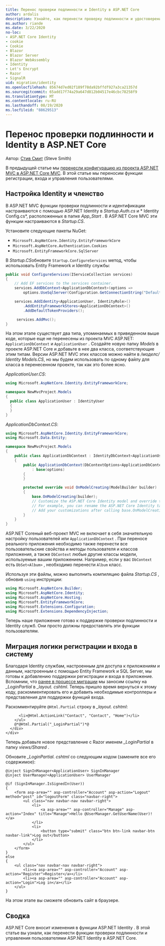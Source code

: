 ```yaml
---
title: Перенос проверки подлинности и Identity в ASP.NET Core
author: ardalis
description: Узнайте, как перенести проверку подлинности и удостоверение из проекта ASP.NET MVC в проект ASP.NET Core MVC.
ms.author: riande
ms.date: 3/22/2020
no-loc:
- ASP.NET Core Identity
- cookie
- Cookie
- Blazor
- Blazor Server
- Blazor WebAssembly
- Identity
- Let's Encrypt
- Razor
- SignalR
uid: migration/identity
ms.openlocfilehash: 85674d7ed02f189f78da92bffdf927a3ca21357d
ms.sourcegitcommit: 65add17f74a29a647d812b04517e46cbc78258f9
ms.translationtype: MT
ms.contentlocale: ru-RU
ms.lasthandoff: 08/19/2020
ms.locfileid: "88629513"
---
```

# <a name="migrate-authentication-and-no-locidentity-to-aspnet-core"></a>Перенос проверки подлинности и Identity в ASP.NET Core

Автор: [Стив Смит](https://ardalis.com/) (Steve Smith)

В предыдущей статье мы [перенесли конфигурацию из проекта ASP.NET MVC в ASP.NET Core MVC](xref:migration/configuration). В этой статье мы переносим функции регистрации, входа и управления пользователями.

## <a name="configure-no-locidentity-and-membership"></a>Настройка Identity и членство

В ASP.NET MVC функции проверки подлинности и идентификации настраиваются с помощью ASP.NET Identity в *Startup.Auth.cs* и * Identity Config.cs*, расположенных в папке *App_Start* . В ASP.NET Core MVC эти функции настраиваются в *Startup.CS*.

Установите следующие пакеты NuGet:

* `Microsoft.AspNetCore.Identity.EntityFrameworkCore`
* `Microsoft.AspNetCore.Authentication.Cookies`
* `Microsoft.EntityFrameworkCore.SqlServer`

В *Startup.CS*обновите `Startup.ConfigureServices` метод, чтобы использовать Entity Framework и Identity службы:

```csharp
public void ConfigureServices(IServiceCollection services)
{
    // Add EF services to the services container.
    services.AddDbContext<ApplicationDbContext>(options =>
        options.UseSqlServer(Configuration.GetConnectionString("DefaultConnection")));

    services.AddIdentity<ApplicationUser, IdentityRole>()
        .AddEntityFrameworkStores<ApplicationDbContext>()
        .AddDefaultTokenProviders();

     services.AddMvc();
}
```

На этом этапе существует два типа, упоминаемых в приведенном выше коде, которые еще не перенесены из проекта MVC ASP.NET: `ApplicationDbContext` и `ApplicationUser` . Создайте новую папку *Models* в проекте ASP.NET Core и добавьте в нее два класса, соответствующие этим типам. Версии ASP.NET MVC этих классов можно найти в */моделс/ Identity Models.CS*, но мы будем использовать по одному файлу для класса в перенесенном проекте, так как это более ясно.

*ApplicationUser.CS*:

```csharp
using Microsoft.AspNetCore.Identity.EntityFrameworkCore;

namespace NewMvcProject.Models
{
  public class ApplicationUser : IdentityUser
  {
  }
}
```

*ApplicationDbContext.CS*:

```csharp
using Microsoft.AspNetCore.Identity.EntityFrameworkCore;
using Microsoft.Data.Entity;

namespace NewMvcProject.Models
{
    public class ApplicationDbContext : IdentityDbContext<ApplicationUser>
    {
        public ApplicationDbContext(DbContextOptions<ApplicationDbContext> options)
            : base(options)
        {
        }

        protected override void OnModelCreating(ModelBuilder builder)
        {
            base.OnModelCreating(builder);
            // Customize the ASP.NET Core Identity model and override the defaults if needed.
            // For example, you can rename the ASP.NET Core Identity table names and more.
            // Add your customizations after calling base.OnModelCreating(builder);
        }
    }
}
```

ASP.NET Coreный веб-проект MVC не включает в себя значительную настройку пользователей или `ApplicationDbContext` . При переносе реального приложения необходимо также перенести все пользовательские свойства и методы пользователя и классов приложения, а также `DbContext` любые другие классы модели, используемые вашим приложением. Например, если у вас `DbContext` есть `DbSet<Album>` , необходимо перенести `Album` класс.

Используя эти файлы, можно выполнить компиляцию файла *Startup.CS* , обновив `using` инструкции:

```csharp
using Microsoft.AspNetCore.Builder;
using Microsoft.AspNetCore.Identity;
using Microsoft.AspNetCore.Hosting;
using Microsoft.EntityFrameworkCore;
using Microsoft.Extensions.Configuration;
using Microsoft.Extensions.DependencyInjection;
```

Теперь наше приложение готово к поддержке проверки подлинности и Identity служб. Они просто должны предоставлять эти функции пользователям.

## <a name="migrate-registration-and-login-logic"></a>Миграция логики регистрации и входа в систему

Благодаря Identity службам, настроенным для доступа к приложениям и данным, настроенным с помощью Entity Framework и SQL Server, мы готовы к добавлению поддержки регистрации и входа в приложение. Вспомним, что [ранее в процессе миграции](xref:migration/mvc#migrate-the-layout-file) мы заносим ссылку на *_LoginPartial* в *_layout. cshtml*. Теперь пришло время вернуться к этому коду, раскомментировать его и добавить необходимые контроллеры и представления для поддержки функций входа.

Раскомментируйте `@Html.Partial` строку в *_layout. cshtml*:

```cshtml
      <li>@Html.ActionLink("Contact", "Contact", "Home")</li>
    </ul>
    @*@Html.Partial("_LoginPartial")*@
  </div>
</div>
```

Теперь добавьте новое представление с Razor именем *_LoginPartial* в папку *views/Shared* .

Обновите *_LoginPartial. cshtml* со следующим кодом (замените все его содержимое):

```cshtml
@inject SignInManager<ApplicationUser> SignInManager
@inject UserManager<ApplicationUser> UserManager

@if (SignInManager.IsSignedIn(User))
{
    <form asp-area="" asp-controller="Account" asp-action="Logout" method="post" id="logoutForm" class="navbar-right">
        <ul class="nav navbar-nav navbar-right">
            <li>
                <a asp-area="" asp-controller="Manage" asp-action="Index" title="Manage">Hello @UserManager.GetUserName(User)!</a>
            </li>
            <li>
                <button type="submit" class="btn btn-link navbar-btn navbar-link">Log out</button>
            </li>
        </ul>
    </form>
}
else
{
    <ul class="nav navbar-nav navbar-right">
        <li><a asp-area="" asp-controller="Account" asp-action="Register">Register</a></li>
        <li><a asp-area="" asp-controller="Account" asp-action="Login">Log in</a></li>
    </ul>
}
```

На этом этапе вы сможете обновить сайт в браузере.

## <a name="summary"></a>Сводка

ASP.NET Core вносит изменения в функции ASP.NET Identity . В этой статье вы узнали, как перенести функции проверки подлинности и управления пользователями ASP.NET Identity в ASP.NET Core.
